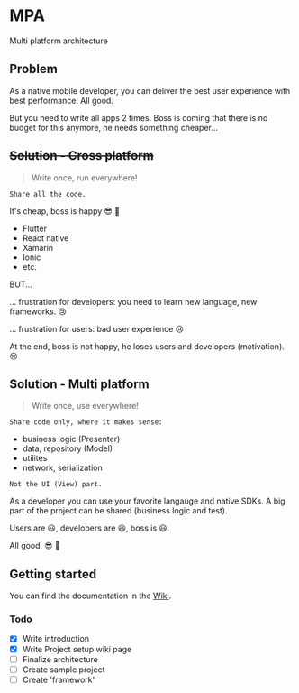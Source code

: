 # MPA
Multi platform architecture


## Problem
As a native mobile developer, you can deliver the best user experience with best performance. All good.

But you need to write all apps 2 times. Boss is coming that there is no budget for this anymore, he needs something cheaper...

## ~~Solution - Cross platform~~

> Write once, run everywhere! 


`Share all the code.`

It's cheap, boss is happy :sunglasses: :clap:

- Flutter
- React native
- Xamarin
- Ionic
- etc.


BUT...

... frustration for developers: you need to learn new language, new frameworks. :cry:

... frustration for users: bad user experience :cry:

At the end, boss is not happy, he loses users and developers (motivation). :cry:

## Solution - Multi platform

> Write once, use everywhere!

`Share code only, where it makes sense:`
- business logic (Presenter)
- data, repository (Model)
- utilites
- network, serialization

`Not the UI (View) part.`

As a developer you can use your favorite langauge and native SDKs.
A big part of the project can be shared (business logic and test). 

Users are :smiley:, developers are :smiley:, boss is :smiley:. 

All good. :sunglasses: :clap:



## Getting started


You can find the documentation in the [Wiki](https://github.com/makeitappen/MPA/wiki).

### Todo

- [x] Write introduction
- [x] Write Project setup wiki page
- [ ] Finalize architecture
- [ ] Create sample project
- [ ] Create 'framework'
